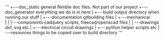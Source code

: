 '''
+---doc_static           general Nimble doc files. Not part of our project
+---doc_generator        everything we do is in here
|   +---build            output directory when running our stuff
|   +---documentation    gitbuilding files
|   +---mechanical       
|   |   |---components   cadquery scripts, freecad/openscad files
|   |   \---drawings     dxf, svg etc
|   +---electrical       circuit drawings
|   +---python           helper scripts etc
|   \---resources        things to be copied over to build directory
'''